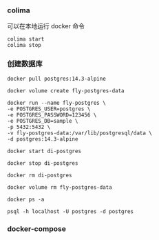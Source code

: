 ### colima
可以在本地运行 docker 命令
```shell
colima start
colima stop
```

### 创建数据库

```shell
docker pull postgres:14.3-alpine

docker volume create fly-postgres-data

docker run --name fly-postgres \
-e POSTGRES_USER=postgres \
-e POSTGRES_PASSWORD=123456 \
-e POSTGRES_DB=sample \
-p 5432:5432 \
-v fly-postgres-data:/var/lib/postgresql/data \
-d postgres:14.3-alpine

docker start di-postgres

docker stop di-postgres

docker rm di-postgres

docker volume rm fly-postgres-data

docker ps -a

psql -h localhost -U postgres -d postgres
```



### docker-compose